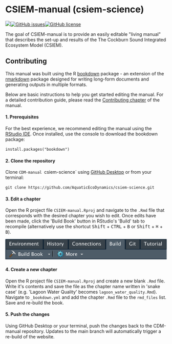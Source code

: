 # CSIEM-manual (csiem-science)

<!-- badges: start -->

![](https://img.shields.io/badge/book--coverage-minimal-red)[![GitHub issues](https://img.shields.io/github/issues/gilesnknight/CDM-manual)![GitHub license](https://img.shields.io/github/license/gilesnknight/CDM-manual)](https://github.com/gilesnknight/CDM-manual/issues)

<!-- badges: end -->

The goal of CSIEM-manual is to provide an easily editable "living manual" that describes the set-up and results of the The Cockburn Sound Integrated Ecosystem Model (CSIEM).

## Contributing

This manual was built using the R [bookdown](https://github.com/rstudio/bookdown) package - an extension of the [rmarkdown](https://github.com/rstudio/rmarkdown) package designed for writing long-form documents and generating outputs in multiple formats.

Below are basic instructions to help you get started editing the manual. For a detailed contribution guide, please read the [Contributing chapter](https://gilesnknight.github.io/CDM-manual/contributing.html) of the manual.

#### 1. Prerequisites

For the best experience, we recommend editing the manual using the [RStudio IDE](https://rstudio.com). Once installed, use the console to download the bookdown package:

```{r}
install.packages("bookdown")
```

#### 2. Clone the repository

Clone `CDM-manual `csiem-science` using [GitHub Desktop](https://desktop.github.com) or from your terminal:

```{bash}
git clone https://github.com/AquaticEcoDynamics/csiem-science.git
```

#### 3. Edit a chapter

Open the R project file `CSIEM-manual.Rproj` and navigate to the `.Rmd` file that corresponds with the desired chapter you wish to edit. Once edits have been made, click the 'Build Book' button in RStudio's 'Build' tab to recompile (alternatively use the shortcut <kbd>Shift</kbd> + <kbd>CTRL</kbd> + <kbd>B</kbd> or <kbd>Shift</kbd> + <kbd>⌘</kbd> + <kbd>B</kbd>).

<img src="images/README/build_book.png" alt="Click to recompile the book!" width="638"/>

#### 4. Create a new chapter

Open the R project file `CSIEM-manual.Rproj` and create a new blank `.Rmd` file. Write it's contents and save the file as the chapter name written in 'snake case' (e.g. 'Lagoon Water Quality' becomes `lagoon_water_quality.Rmd`). Navigate to `_bookdown.yml` and add the chapter `.Rmd` file to the `rmd_files` list. Save and re-build the book.

#### 5. Push the changes

Using GitHub Desktop or your terminal, push the changes back to the CDM-manual repository. Updates to the main branch will automatically trigger a re-build of the website.
